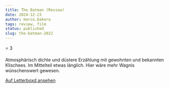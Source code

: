 ```yaml
---
title: The Batman (Review)
date: 2024-12-23
author: marco.bakera
tags: review, film
status: published
slug: the-batman-2022
---
```


⭐ 3

Atmosphärisch dichte und düstere Erzählung mit gewohnten und bekannten Klischees. Im Mittelteil etwas länglich. Hier wäre mehr Wagnis wünschenswert gewesen.

[Auf Letterboxd ansehen](https://boxd.it/87TxNx)

